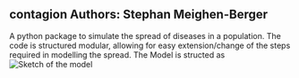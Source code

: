 contagion
Authors: Stephan Meighen-Berger
--------------------------------------------------------------------------------
A python package to simulate the spread of diseases in a population.
The code is structured modular, allowing for easy extension/change
of the steps required in modelling the spread.
The Model is structed as
![Sketch of the model](https://gitlab.lrz.de/ga78fed/contagion/images/Model_Basic.png)